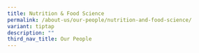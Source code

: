 ```yaml
---
title: Nutrition & Food Science
permalink: /about-us/our-people/nutrition-and-food-science/
variant: tiptap
description: ""
third_nav_title: Our People
---
```

<p></p>